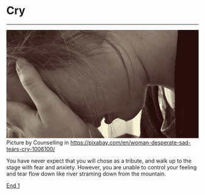# Cry
---
![Cry](../images/cry.jpg)  
Picture by Counselling in https://pixabay.com/en/woman-desperate-sad-tears-cry-1006100/

You have never expect that you will chose as a tribute, and walk up to the stage with fear and anxiety. However, you are unable to control your feeling and tear flow down like river straming down from the mountain.

[End 1](../endings/end-1.md)
